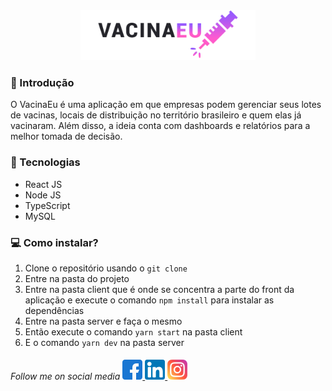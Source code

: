 <div align="center">
    <img src="./client/src/assets/images/logo.png" width="280px" alt="VacinaEu">
</div>

<h3> 🏁 Introdução</h3>
<p>O VacinaEu é uma aplicação em que empresas podem gerenciar seus lotes de vacinas, locais de distribuição no território brasileiro e quem elas já vacinaram. Além disso, a ideia conta com dashboards e relatórios para a melhor tomada de decisão.</p>

<h3>🚀 Tecnologias</h3>

- React JS
- Node JS
- TypeScript
- MySQL

<h3> &#128187; Como instalar?</h3>

1. Clone o repositório usando o `git clone`
2. Entre na pasta do projeto
3. Entre na pasta client que é onde se concentra a parte do front da aplicação e execute o comando `npm install` para instalar as dependências
4. Entre na pasta server e faça o mesmo
5. Então execute o comando `yarn start` na pasta client
6. E o comando `yarn dev` na pasta server

<h6>
    Follow me on social media 
    <a href="https://www.facebook.com/profile.php?id=100011801194873">
        <img src="./github/facebook.png" />
    </a>
    <a href="https://www.linkedin.com/in/jeffersonsil813/">
        <img src="./github/linkedin.png" />
    </a>
    <a href="https://www.instagram.com/jefferson.sil813/">
        <img src="./github/instagram.png"/>
    </a>
</h6>
